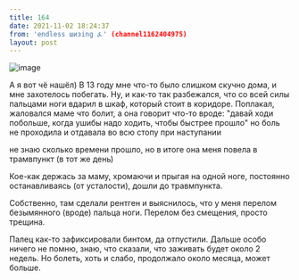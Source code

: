 ```yaml
---
title: 164
date: 2021-11-02 18:24:37
from: 'endless шизing ⍼' (channel1162404975)
layout: post
---
```


![image](photos/photo_7@02-11-2021_18-24-37.jpg)

А я вот чё нашёл)
В 13 году мне что-то было слишком скучно дома, и мне захотелось побегать. Ну, и как-то так разбежался, что со всей силы пальцами ноги вдарил в шкаф, который стоит в коридоре.
Поплакал, жаловался маме что болит, а она говорит что-то вроде: "давай ходи побольше, когда ушибы надо ходить, чтобы быстрее прошло"
но боль не проходила и отдавала во всю стопу при наступании

не знаю сколько времени прошло, но в итоге она меня повела в трамвпункт (в тот же день)

Кое-как держась за маму, хромаючи и прыгая на одной ноге, постоянно останавливаясь (от усталости),  дошли до травмпункта. 

Собственно, там сделали рентген и выяснилось, что у меня перелом безымянного (вроде) пальца ноги. Перелом без смещения, просто трещина.

Палец как-то зафиксировали бинтом, да отпустили. Дальше особо ничего не помню, знаю, что сказали, что заживать будет около 2 недель.
Но болеть, хоть и слабо, продолжало около месяца, может больше.
